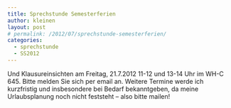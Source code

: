 ```yaml
---
title: Sprechstunde Semesterferien
author: kleinen
layout: post
# permalink: /2012/07/sprechstunde-semesterferien/
categories:
  - sprechstunde
  - SS2012
---
```

Und Klausureinsichten am Freitag, 21.7.2012 11-12 und 13-14 Uhr im WH-C 645. Bitte melden Sie sich per email an. Weitere Termine werde ich kurzfristig und insbesondere bei Bedarf bekanntgeben, da meine Urlaubsplanung noch nicht feststeht &#8211; also bitte mailen!

